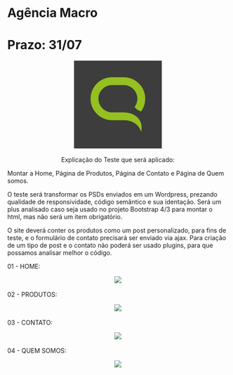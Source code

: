 # Agência Macro
# Prazo: 31/07
<p align="center">
<img src="./imgReadme/logoMacro.jpeg">
</p>

<p align="center">
Explicação do Teste que será aplicado: 

Montar a Home, Página de Produtos, Página de Contato e Página de Quem somos.

O teste será transformar os PSDs enviados em um Wordpress, prezando qualidade de responsividade, código semântico e sua identação. Será um plus analisado caso seja usado no projeto Bootstrap 4/3 para montar o html, mas não será um item obrigatório.

O site deverá conter os produtos como um post personalizado, para fins de teste, e o formulário de contato precisará ser enviado via ajax. Para criação de um tipo de post e o contato não poderá ser usado plugins, para que possamos analisar melhor o código. 
<p>

01 - HOME:
<p align="center">
<img src="./imgReadme/#">
</p>

02 - PRODUTOS:
<p align="center">
<img src="./imgReadme/#">
</p>

03 - CONTATO:
<p align="center">
<img src="./imgReadme/#">
</p>

04 - QUEM SOMOS:
<p align="center">
<img src="./imgReadme/#">
</p>
